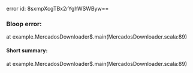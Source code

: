 error id: 8sxmpXcgTBx2rYghWSWByw==
### Bloop error:

at example.MercadosDownloader$.main(MercadosDownloader.scala:89)
#### Short summary: 

at example.MercadosDownloader$.main(MercadosDownloader.scala:89)